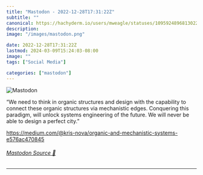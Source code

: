 ```yaml
---
title: "Mastodon - 2022-12-28T17:31:22Z"
subtitle: ""
canonical: https://hachyderm.io/users/mweagle/statuses/109592489681302295
description:
image: "/images/mastodon.png"

date: 2022-12-28T17:31:22Z
lastmod: 2024-03-09T15:24:03-08:00
image: ""
tags: ["Social Media"]

categories: ["mastodon"]
---
```

![Mastodon](/images/mastodon.png)

<p>“We need to think in organic structures and design with the capability to connect these organic structures via mechanistic edges. Conquering this paradigm, will unlock systems engineering of the future. We will never be able to design a perfect city.”</p><p><a href="https://medium.com/@kris-nova/organic-and-mechanistic-systems-e576ac470845" target="_blank" rel="nofollow noopener noreferrer" translate="no"><span class="invisible">https://</span><span class="ellipsis">medium.com/@kris-nova/organic-</span><span class="invisible">and-mechanistic-systems-e576ac470845</span></a></p>


###### [Mastodon Source 🐘](https://hachyderm.io/@mweagle/109592489681302295)

___
